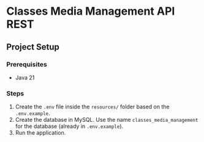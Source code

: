 # Classes Media Management API REST
## Project Setup
### Prerequisites
- Java 21
### Steps
1. Create the `.env` file inside the `resources/` folder based on the `.env.example`.
2. Create the database in MySQL. Use the name `classes_media_management` for the database (already in `.env.example`).
3. Run the application.